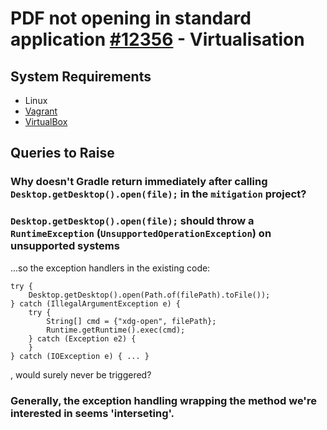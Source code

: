 # PDF not opening in standard application [#12356](https://github.com/JabRef/jabref/issues/12356) - Virtualisation

## System Requirements

- Linux
- [Vagrant](https://developer.hashicorp.com/vagrant/install)
- [VirtualBox](https://www.virtualbox.org/wiki/Downloads)

## Queries to Raise

### Why doesn't Gradle return immediately after calling `Desktop.getDesktop().open(file);` in the `mitigation` project?
### `Desktop.getDesktop().open(file);` should throw a `RuntimeException` (`UnsupportedOperationException`) on unsupported systems 
...so the exception handlers in the existing code: 
```
try {
    Desktop.getDesktop().open(Path.of(filePath).toFile());
} catch (IllegalArgumentException e) {
    try {
        String[] cmd = {"xdg-open", filePath};
        Runtime.getRuntime().exec(cmd);
    } catch (Exception e2) {
    }
} catch (IOException e) { ... }
```  
, would surely never be triggered?

### Generally, the exception handling wrapping the method we're interested in seems 'interseting'.
